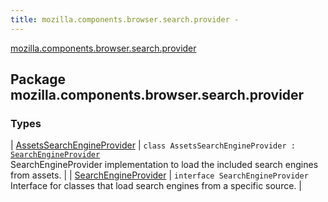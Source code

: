 ```yaml
---
title: mozilla.components.browser.search.provider - 
---
```


[mozilla.components.browser.search.provider](./index.html)

## Package mozilla.components.browser.search.provider

### Types

| [AssetsSearchEngineProvider](-assets-search-engine-provider/index.html) | `class AssetsSearchEngineProvider : `[`SearchEngineProvider`](-search-engine-provider/index.html)<br>SearchEngineProvider implementation to load the included search engines from assets. |
| [SearchEngineProvider](-search-engine-provider/index.html) | `interface SearchEngineProvider`<br>Interface for classes that load search engines from a specific source. |

